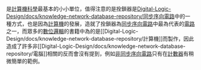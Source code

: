 是[計算機科學](Digital-Logic-Design/docs/knowledge-network-database-repository/計算機科學.md)最基本的小小單位，值得注意的是拴鎖器是[Digital-Logic-Design/docs/knowledge-network-database-repository/同步序向電路](Digital-Logic-Design/docs/knowledge-network-database-repository/同步序向電路.md)中的一種方式，也是因為[計算機](Digital-Logic-Design/docs/knowledge-network-database-repository/計算機.md)的發展，造就了拴鎖器為[同步序向電路](Digital-Logic-Design/docs/knowledge-network-database-repository/同步序向電路.md)中最為代表的[電路](Digital-Logic-Design/docs/knowledge-network-database-repository/電路.md)之一，而眾多的[數位邏輯](Digital-Logic-Design/docs/knowledge-network-database-repository/數位邏輯.md)的書籍中為的是[[Digital-Logic-Design/docs/knowledge-network-database-repository/計算機]]而製作，因此造成了許多非[[Digital-Logic-Design/docs/knowledge-network-database-repository/電腦]]相關的反而會沒有提到，例如[非同步序向電路](Digital-Logic-Design/docs/knowledge-network-database-repository/非同步序向電路.md)只有在[計數器](Digital-Logic-Design/docs/knowledge-network-database-repository/計數器.md)有稍微簡單的範例。